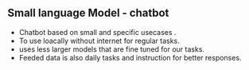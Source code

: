 ## Small language Model - chatbot

- Chatbot based on small and specific usecases .
- To use loacally without internet for regular tasks.
- uses less larger models that are fine tuned for our tasks.
- Feeded data is also daily tasks and instruction for better responses.
